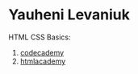 # Yauheni Levaniuk #
HTML CSS Basics:
1. [codecademy](https://www.codecademy.com/users/YauheniLevaniuk/achievements)
2. [htmlacademy](https://htmlacademy.ru/profile/id180661/achievements)
